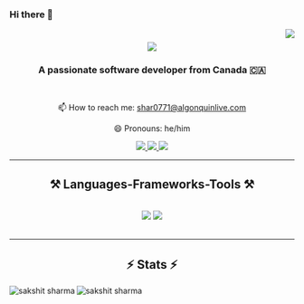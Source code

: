 ### Hi there 👋
<img align="right" src="https://visitor-badge.laobi.icu/badge?page_id=sakshit2004.sakshit2004" />

<h1 align="center">
    <img src="https://readme-typing-svg.herokuapp.com/?font=Righteous&size=35&center=true&vCenter=true&width=500&height=70&duration=3000&lines=Hi+There!+👋;+I'm+Sakshit+Sharma!;" />
</h1>

<h3 align="center">A passionate software developer from Canada 🇨🇦</h3>

<br/>

<div align="center">

 
📫 How to reach me: shar0771@algonquinlive.com

😄 Pronouns: he/him
 
 </div>
 
<div align="center"> 
  <a href="mailto:sakshit2004@gmail.com">
    <img src="https://img.shields.io/badge/Gmail-333333?style=for-the-badge&logo=gmail&logoColor=red" />
  </a>
  <a href="https://www.linkedin.com/in/sakshitsharma/" target="_blank">
    <img src="https://img.shields.io/badge/LinkedIn-0077B5?style=for-the-badge&logo=linkedin&logoColor=white" target="_blank" />
  </a>
  <a href="" target="_blank">
     <img src="https://img.shields.io/badge/Portfolio-FF5722?style=for-the-badge&logo=todoist&logoColor=white" target="_blank" /> <!-- sqlite, safari, google-chrome are other good icon options -->
  </a>
</div>

 <hr/>
 
<h2 align="center">⚒️ Languages-Frameworks-Tools ⚒️</h2>
<br/>
<div align="center">
    <img src="https://skillicons.dev/icons?i=react,html,css,php,vscode,github,git" />
    <img src="https://skillicons.dev/icons?i=nodejs,javascript,typescript,mongodb,java,mysql,linux" /><br>
</div>

<br/>
<hr/>
<h2 align="center">⚡ Stats ⚡</h2>
<p><img align="left" src="https://github-readme-stats.vercel.app/api?username=sakshit2004&show_icons=true&locale=en&theme=tokyonight" alt="sakshit sharma" /></p>

<p><img align="left" src="https://github-readme-streak-stats.herokuapp.com/?user=sakshit2004&&theme=tokyonight" alt="sakshit sharma" /></p>

